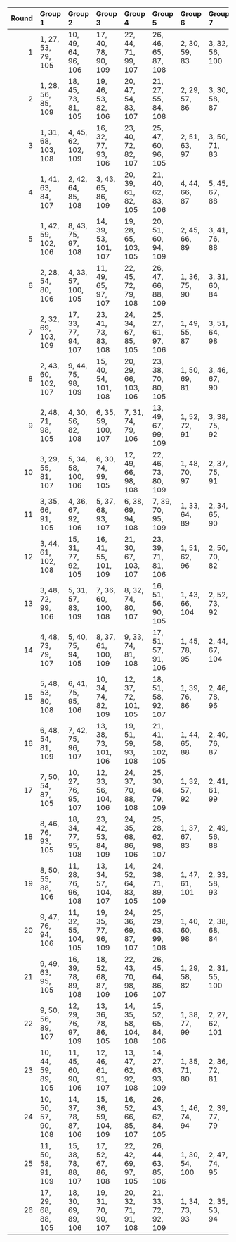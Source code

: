 |   Round | Group 1             | Group 2              | Group 3              | Group 4              | Group 5              | Group 6        | Group 7        | Group 8        | Group 9        | Group 10       | Group 11        | Group 12        | Group 13        | Group 14        | Group 15        | Group 16        | Group 17        | Group 18        | Group 19        | Group 20        | Group 21        | Group 22        | Group 23        | Group 24        | Group 25        | Group 26        |
|--------:|:--------------------|:---------------------|:---------------------|:---------------------|:---------------------|:---------------|:---------------|:---------------|:---------------|:---------------|:----------------|:----------------|:----------------|:----------------|:----------------|:----------------|:----------------|:----------------|:----------------|:----------------|:----------------|:----------------|:----------------|:----------------|:----------------|:----------------|
|       1 | 1, 27, 53, 79, 105  | 10, 49, 64, 96, 106  | 17, 40, 78, 90, 109  | 22, 44, 71, 99, 107  | 26, 46, 65, 87, 108  | 2, 30, 59, 83  | 3, 32, 56, 100 | 4, 28, 74, 97  | 5, 42, 77, 82  | 6, 31, 66, 101 | 7, 38, 63, 98   | 8, 47, 67, 84   | 9, 45, 54, 91   | 11, 41, 57, 103 | 12, 51, 73, 86  | 13, 50, 60, 93  | 14, 34, 72, 102 | 15, 37, 58, 81  | 16, 33, 76, 80  | 18, 39, 62, 104 | 19, 52, 69, 88  | 20, 48, 68, 95  | 21, 35, 75, 89  | 23, 29, 61, 92  | 24, 43, 55, 94  | 25, 36, 70, 85  |
|       2 | 1, 28, 56, 85, 109  | 18, 45, 73, 81, 105  | 19, 46, 53, 82, 106  | 20, 47, 54, 83, 107  | 21, 27, 55, 84, 108  | 2, 29, 57, 86  | 3, 30, 58, 87  | 4, 31, 59, 88  | 5, 32, 60, 89  | 6, 33, 61, 90  | 7, 34, 62, 91   | 8, 35, 63, 92   | 9, 36, 64, 93   | 10, 37, 65, 94  | 11, 38, 66, 95  | 12, 39, 67, 96  | 13, 40, 68, 97  | 14, 41, 69, 98  | 15, 42, 70, 99  | 16, 43, 71, 79  | 17, 44, 72, 80  | 22, 48, 74, 100 | 23, 49, 75, 101 | 24, 50, 76, 102 | 25, 51, 77, 103 | 26, 52, 78, 104 |
|       3 | 1, 31, 68, 103, 108 | 4, 45, 62, 102, 109  | 16, 32, 77, 93, 106  | 23, 40, 72, 82, 107  | 25, 47, 60, 96, 105  | 2, 51, 63, 97  | 3, 50, 71, 83  | 5, 27, 69, 92  | 6, 44, 76, 91  | 7, 30, 78, 80  | 8, 29, 73, 104  | 9, 52, 59, 99   | 10, 48, 58, 85  | 11, 46, 75, 79  | 12, 38, 64, 90  | 13, 41, 70, 94  | 14, 43, 67, 100 | 15, 39, 74, 87  | 17, 42, 56, 101 | 18, 28, 53, 88  | 19, 37, 57, 95  | 20, 35, 65, 81  | 21, 49, 54, 86  | 22, 34, 61, 89  | 24, 33, 66, 84  | 26, 36, 55, 98  |
|       4 | 1, 41, 63, 84, 107  | 2, 42, 64, 85, 108   | 3, 43, 65, 86, 109   | 20, 39, 61, 82, 105  | 21, 40, 62, 83, 106  | 4, 44, 66, 87  | 5, 45, 67, 88  | 6, 46, 68, 89  | 7, 47, 69, 90  | 8, 27, 70, 91  | 9, 28, 71, 92   | 10, 29, 72, 93  | 11, 30, 73, 94  | 12, 31, 53, 95  | 13, 32, 54, 96  | 14, 33, 55, 97  | 15, 34, 56, 98  | 16, 35, 57, 99  | 17, 36, 58, 79  | 18, 37, 59, 80  | 19, 38, 60, 81  | 22, 52, 77, 102 | 23, 48, 78, 103 | 24, 49, 74, 104 | 25, 50, 75, 100 | 26, 51, 76, 101 |
|       5 | 1, 42, 59, 102, 106 | 8, 43, 75, 97, 108   | 14, 39, 53, 101, 107 | 19, 28, 65, 103, 105 | 20, 51, 60, 94, 109  | 2, 45, 66, 89  | 3, 41, 76, 88  | 4, 27, 78, 98  | 5, 47, 70, 104 | 6, 52, 56, 96  | 7, 48, 55, 82   | 9, 35, 61, 87   | 10, 38, 67, 91  | 11, 40, 64, 100 | 12, 36, 74, 84  | 13, 29, 77, 90  | 15, 46, 71, 85  | 16, 34, 54, 92  | 17, 32, 62, 99  | 18, 49, 72, 83  | 21, 50, 68, 80  | 22, 31, 58, 86  | 23, 37, 69, 79  | 24, 30, 63, 81  | 25, 44, 57, 93  | 26, 33, 73, 95  |
|       6 | 2, 28, 54, 80, 106  | 4, 33, 57, 100, 105  | 11, 49, 65, 97, 107  | 22, 45, 72, 79, 108  | 26, 47, 66, 88, 109  | 1, 36, 75, 90  | 3, 31, 60, 84  | 5, 29, 74, 98  | 6, 43, 77, 83  | 7, 32, 67, 101 | 8, 39, 64, 99   | 9, 27, 68, 85   | 10, 46, 55, 92  | 12, 42, 58, 103 | 13, 51, 53, 87  | 14, 50, 61, 94  | 15, 35, 73, 102 | 16, 38, 59, 82  | 17, 34, 76, 81  | 18, 41, 78, 91  | 19, 40, 63, 104 | 20, 52, 70, 89  | 21, 48, 69, 96  | 23, 30, 62, 93  | 24, 44, 56, 95  | 25, 37, 71, 86  |
|       7 | 2, 32, 69, 103, 109 | 17, 33, 77, 94, 107  | 23, 41, 73, 83, 108  | 24, 34, 67, 85, 105  | 25, 27, 61, 97, 106  | 1, 49, 55, 87  | 3, 51, 64, 98  | 4, 50, 72, 84  | 5, 46, 63, 102 | 6, 28, 70, 93  | 7, 45, 76, 92   | 8, 31, 78, 81   | 9, 30, 53, 104  | 10, 52, 60, 79  | 11, 48, 59, 86  | 12, 47, 75, 80  | 13, 39, 65, 91  | 14, 42, 71, 95  | 15, 44, 68, 100 | 16, 40, 74, 88  | 18, 43, 57, 101 | 19, 29, 54, 89  | 20, 38, 58, 96  | 21, 36, 66, 82  | 22, 35, 62, 90  | 26, 37, 56, 99  |
|       8 | 2, 43, 60, 102, 107 | 9, 44, 75, 98, 109   | 15, 40, 54, 101, 108 | 20, 29, 66, 103, 106 | 23, 38, 70, 80, 105  | 1, 50, 69, 81  | 3, 46, 67, 90  | 4, 42, 76, 89  | 5, 28, 78, 99  | 6, 27, 71, 104 | 7, 52, 57, 97   | 8, 48, 56, 83   | 10, 36, 62, 88  | 11, 39, 68, 92  | 12, 41, 65, 100 | 13, 37, 74, 85  | 14, 30, 77, 91  | 16, 47, 72, 86  | 17, 35, 55, 93  | 18, 33, 63, 79  | 19, 49, 73, 84  | 21, 51, 61, 95  | 22, 32, 59, 87  | 24, 31, 64, 82  | 25, 45, 58, 94  | 26, 34, 53, 96  |
|       9 | 2, 48, 71, 98, 105  | 4, 30, 56, 82, 108   | 6, 35, 59, 100, 107  | 7, 31, 74, 79, 106   | 13, 49, 67, 99, 109  | 1, 52, 72, 91  | 3, 38, 75, 92  | 5, 33, 62, 86  | 8, 45, 77, 85  | 9, 34, 69, 101 | 10, 41, 66, 80  | 11, 29, 70, 87  | 12, 27, 57, 94  | 14, 44, 60, 103 | 15, 51, 55, 89  | 16, 50, 63, 96  | 17, 37, 54, 102 | 18, 40, 61, 84  | 19, 36, 76, 83  | 20, 43, 78, 93  | 21, 42, 65, 104 | 22, 47, 53, 81  | 23, 32, 64, 95  | 24, 46, 58, 97  | 25, 39, 73, 88  | 26, 28, 68, 90  |
|      10 | 3, 29, 55, 81, 107  | 5, 34, 58, 100, 106  | 6, 30, 74, 99, 105   | 12, 49, 66, 98, 108  | 22, 46, 73, 80, 109  | 1, 48, 70, 97  | 2, 37, 75, 91  | 4, 32, 61, 85  | 7, 44, 77, 84  | 8, 33, 68, 101 | 9, 40, 65, 79   | 10, 28, 69, 86  | 11, 47, 56, 93  | 13, 43, 59, 103 | 14, 51, 54, 88  | 15, 50, 62, 95  | 16, 36, 53, 102 | 17, 39, 60, 83  | 18, 35, 76, 82  | 19, 42, 78, 92  | 20, 41, 64, 104 | 21, 52, 71, 90  | 23, 31, 63, 94  | 24, 45, 57, 96  | 25, 38, 72, 87  | 26, 27, 67, 89  |
|      11 | 3, 35, 66, 91, 105  | 4, 36, 67, 92, 106   | 5, 37, 68, 93, 107   | 6, 38, 69, 94, 108   | 7, 39, 70, 95, 109   | 1, 33, 64, 89  | 2, 34, 65, 90  | 8, 40, 71, 96  | 9, 41, 72, 97  | 10, 42, 73, 98 | 11, 43, 53, 99  | 12, 44, 54, 79  | 13, 45, 55, 80  | 14, 46, 56, 81  | 15, 47, 57, 82  | 16, 27, 58, 83  | 17, 28, 59, 84  | 18, 29, 60, 85  | 19, 30, 61, 86  | 20, 31, 62, 87  | 21, 32, 63, 88  | 22, 49, 76, 103 | 23, 50, 77, 104 | 24, 51, 78, 100 | 25, 52, 74, 101 | 26, 48, 75, 102 |
|      12 | 3, 44, 61, 102, 108 | 15, 31, 77, 92, 105  | 16, 41, 55, 101, 109 | 21, 30, 67, 103, 107 | 23, 39, 71, 81, 106  | 1, 51, 62, 96  | 2, 50, 70, 82  | 4, 47, 68, 91  | 5, 43, 76, 90  | 6, 29, 78, 79  | 7, 28, 72, 104  | 8, 52, 58, 98   | 9, 48, 57, 84   | 10, 45, 75, 99  | 11, 37, 63, 89  | 12, 40, 69, 93  | 13, 42, 66, 100 | 14, 38, 74, 86  | 17, 27, 73, 87  | 18, 36, 56, 94  | 19, 34, 64, 80  | 20, 49, 53, 85  | 22, 33, 60, 88  | 24, 32, 65, 83  | 25, 46, 59, 95  | 26, 35, 54, 97  |
|      13 | 3, 48, 72, 99, 106  | 5, 31, 57, 83, 109   | 7, 36, 60, 100, 108  | 8, 32, 74, 80, 107   | 16, 51, 56, 90, 105  | 1, 43, 66, 104 | 2, 52, 73, 92  | 4, 39, 75, 93  | 6, 34, 63, 87  | 9, 46, 77, 86  | 10, 35, 70, 101 | 11, 42, 67, 81  | 12, 30, 71, 88  | 13, 28, 58, 95  | 14, 49, 68, 79  | 15, 45, 61, 103 | 17, 50, 64, 97  | 18, 38, 55, 102 | 19, 41, 62, 85  | 20, 37, 76, 84  | 21, 44, 78, 94  | 22, 27, 54, 82  | 23, 33, 65, 96  | 24, 47, 59, 98  | 25, 40, 53, 89  | 26, 29, 69, 91  |
|      14 | 4, 48, 73, 79, 107  | 5, 40, 75, 94, 105   | 8, 37, 61, 100, 109  | 9, 33, 74, 81, 108   | 17, 51, 57, 91, 106  | 1, 45, 78, 95  | 2, 44, 67, 104 | 3, 52, 53, 93  | 6, 32, 58, 84  | 7, 35, 64, 88  | 10, 47, 77, 87  | 11, 36, 71, 101 | 12, 43, 68, 82  | 13, 31, 72, 89  | 14, 29, 59, 96  | 15, 49, 69, 80  | 16, 46, 62, 103 | 18, 50, 65, 98  | 19, 39, 56, 102 | 20, 42, 63, 86  | 21, 38, 76, 85  | 22, 28, 55, 83  | 23, 34, 66, 97  | 24, 27, 60, 99  | 25, 41, 54, 90  | 26, 30, 70, 92  |
|      15 | 5, 48, 53, 80, 108  | 6, 41, 75, 95, 106   | 10, 34, 74, 82, 109  | 12, 37, 72, 101, 105 | 18, 51, 58, 92, 107  | 1, 39, 76, 86  | 2, 46, 78, 96  | 3, 45, 68, 104 | 4, 52, 54, 94  | 7, 33, 59, 85  | 8, 36, 65, 89   | 9, 38, 62, 100  | 11, 27, 77, 88  | 13, 44, 69, 83  | 14, 32, 73, 90  | 15, 30, 60, 97  | 16, 49, 70, 81  | 17, 47, 63, 103 | 19, 50, 66, 99  | 20, 40, 57, 102 | 21, 43, 64, 87  | 22, 29, 56, 84  | 23, 35, 67, 98  | 24, 28, 61, 79  | 25, 42, 55, 91  | 26, 31, 71, 93  |
|      16 | 6, 48, 54, 81, 109  | 7, 42, 75, 96, 107   | 13, 38, 73, 101, 106 | 19, 51, 59, 93, 108  | 21, 41, 58, 102, 105 | 1, 44, 65, 88  | 2, 40, 76, 87  | 3, 47, 78, 97  | 4, 46, 69, 104 | 5, 52, 55, 95  | 8, 34, 60, 86   | 9, 37, 66, 90   | 10, 39, 63, 100 | 11, 35, 74, 83  | 12, 28, 77, 89  | 14, 45, 70, 84  | 15, 33, 53, 91  | 16, 31, 61, 98  | 17, 49, 71, 82  | 18, 27, 64, 103 | 20, 50, 67, 79  | 22, 30, 57, 85  | 23, 36, 68, 99  | 24, 29, 62, 80  | 25, 43, 56, 92  | 26, 32, 72, 94  |
|      17 | 7, 50, 54, 87, 105  | 10, 27, 76, 95, 107  | 12, 33, 56, 104, 106 | 24, 37, 70, 88, 108  | 25, 30, 64, 79, 109  | 1, 32, 57, 92  | 2, 41, 61, 99  | 3, 39, 69, 85  | 4, 49, 58, 90  | 5, 35, 72, 103 | 6, 51, 67, 80   | 8, 28, 66, 102  | 9, 31, 73, 96   | 11, 34, 78, 84  | 13, 52, 63, 82  | 14, 48, 62, 89  | 15, 29, 75, 83  | 16, 42, 68, 94  | 17, 45, 53, 98  | 18, 47, 71, 100 | 19, 43, 74, 91  | 20, 36, 77, 97  | 21, 46, 60, 101 | 22, 38, 65, 93  | 23, 44, 55, 86  | 26, 40, 59, 81  |
|      18 | 8, 46, 76, 93, 105  | 18, 34, 77, 95, 108  | 23, 42, 53, 84, 109  | 24, 35, 68, 86, 106  | 25, 28, 62, 98, 107  | 1, 37, 67, 83  | 2, 49, 56, 88  | 3, 33, 70, 103 | 4, 51, 65, 99  | 5, 50, 73, 85  | 6, 47, 64, 102  | 7, 29, 71, 94   | 9, 32, 78, 82   | 10, 31, 54, 104 | 11, 52, 61, 80  | 12, 48, 60, 87  | 13, 27, 75, 81  | 14, 40, 66, 92  | 15, 43, 72, 96  | 16, 45, 69, 100 | 17, 41, 74, 89  | 19, 44, 58, 101 | 20, 30, 55, 90  | 21, 39, 59, 97  | 22, 36, 63, 91  | 26, 38, 57, 79  |
|      19 | 8, 50, 55, 88, 106  | 11, 28, 76, 96, 108  | 13, 34, 57, 104, 107 | 14, 52, 64, 83, 105  | 24, 38, 71, 89, 109  | 1, 47, 61, 101 | 2, 33, 58, 93  | 3, 42, 62, 79  | 4, 40, 70, 86  | 5, 49, 59, 91  | 6, 36, 73, 103  | 7, 51, 68, 81   | 9, 29, 67, 102  | 10, 32, 53, 97  | 12, 35, 78, 85  | 15, 48, 63, 90  | 16, 30, 75, 84  | 17, 43, 69, 95  | 18, 46, 54, 99  | 19, 27, 72, 100 | 20, 44, 74, 92  | 21, 37, 77, 98  | 22, 39, 66, 94  | 23, 45, 56, 87  | 25, 31, 65, 80  | 26, 41, 60, 82  |
|      20 | 9, 47, 76, 94, 106  | 11, 32, 55, 104, 105 | 19, 35, 77, 96, 109  | 24, 36, 69, 87, 107  | 25, 29, 63, 99, 108  | 1, 40, 60, 98  | 2, 38, 68, 84  | 3, 49, 57, 89  | 4, 34, 71, 103 | 5, 51, 66, 79  | 6, 50, 53, 86   | 7, 27, 65, 102  | 8, 30, 72, 95   | 10, 33, 78, 83  | 12, 52, 62, 81  | 13, 48, 61, 88  | 14, 28, 75, 82  | 15, 41, 67, 93  | 16, 44, 73, 97  | 17, 46, 70, 100 | 18, 42, 74, 90  | 20, 45, 59, 101 | 21, 31, 56, 91  | 22, 37, 64, 92  | 23, 43, 54, 85  | 26, 39, 58, 80  |
|      21 | 9, 49, 63, 95, 105  | 16, 39, 78, 89, 108  | 18, 52, 68, 87, 109  | 22, 43, 70, 98, 106  | 26, 45, 64, 86, 107  | 1, 29, 58, 82  | 2, 31, 55, 100 | 3, 27, 74, 96  | 4, 41, 77, 81  | 5, 30, 65, 101 | 6, 37, 62, 97   | 7, 46, 66, 83   | 8, 44, 53, 90   | 10, 40, 56, 103 | 11, 51, 72, 85  | 12, 50, 59, 92  | 13, 33, 71, 102 | 14, 36, 57, 80  | 15, 32, 76, 79  | 17, 38, 61, 104 | 19, 48, 67, 94  | 20, 34, 75, 88  | 21, 47, 73, 99  | 23, 28, 60, 91  | 24, 42, 54, 93  | 25, 35, 69, 84  |
|      22 | 9, 50, 56, 89, 107  | 12, 29, 76, 97, 109  | 13, 36, 78, 86, 105  | 14, 35, 58, 104, 108 | 15, 52, 65, 84, 106  | 1, 38, 77, 99  | 2, 27, 62, 101 | 3, 34, 59, 94  | 4, 43, 63, 80  | 5, 41, 71, 87  | 6, 49, 60, 92   | 7, 37, 53, 103  | 8, 51, 69, 82   | 10, 30, 68, 102 | 11, 33, 54, 98  | 16, 48, 64, 91  | 17, 31, 75, 85  | 18, 44, 70, 96  | 19, 47, 55, 79  | 20, 28, 73, 100 | 21, 45, 74, 93  | 22, 40, 67, 95  | 23, 46, 57, 88  | 24, 39, 72, 90  | 25, 32, 66, 81  | 26, 42, 61, 83  |
|      23 | 10, 44, 59, 89, 105 | 11, 45, 60, 90, 106  | 12, 46, 61, 91, 107  | 13, 47, 62, 92, 108  | 14, 27, 63, 93, 109  | 1, 35, 71, 80  | 2, 36, 72, 81  | 3, 37, 73, 82  | 4, 38, 53, 83  | 5, 39, 54, 84  | 6, 40, 55, 85   | 7, 41, 56, 86   | 8, 42, 57, 87   | 9, 43, 58, 88   | 15, 28, 64, 94  | 16, 29, 65, 95  | 17, 30, 66, 96  | 18, 31, 67, 97  | 19, 32, 68, 98  | 20, 33, 69, 99  | 21, 34, 70, 79  | 22, 51, 75, 104 | 23, 52, 76, 100 | 24, 48, 77, 101 | 25, 49, 78, 102 | 26, 50, 74, 103 |
|      24 | 10, 50, 57, 90, 108 | 14, 37, 78, 87, 106  | 15, 36, 59, 104, 109 | 16, 52, 66, 85, 107  | 26, 43, 62, 84, 105  | 1, 46, 74, 94  | 2, 39, 77, 79  | 3, 28, 63, 101 | 4, 35, 60, 95  | 5, 44, 64, 81  | 6, 42, 72, 88   | 7, 49, 61, 93   | 8, 38, 54, 103  | 9, 51, 70, 83   | 11, 31, 69, 102 | 12, 34, 55, 99  | 13, 30, 76, 98  | 17, 48, 65, 92  | 18, 32, 75, 86  | 19, 45, 71, 97  | 20, 27, 56, 80  | 21, 29, 53, 100 | 22, 41, 68, 96  | 23, 47, 58, 89  | 24, 40, 73, 91  | 25, 33, 67, 82  |
|      25 | 11, 50, 58, 91, 109 | 15, 38, 78, 88, 107  | 17, 52, 67, 86, 108  | 22, 42, 69, 97, 105  | 26, 44, 63, 85, 106  | 1, 30, 54, 100 | 2, 47, 74, 95  | 3, 40, 77, 80  | 4, 29, 64, 101 | 5, 36, 61, 96  | 6, 45, 65, 82   | 7, 43, 73, 89   | 8, 49, 62, 94   | 9, 39, 55, 103  | 10, 51, 71, 84  | 12, 32, 70, 102 | 13, 35, 56, 79  | 14, 31, 76, 99  | 16, 37, 60, 104 | 18, 48, 66, 93  | 19, 33, 75, 87  | 20, 46, 72, 98  | 21, 28, 57, 81  | 23, 27, 59, 90  | 24, 41, 53, 92  | 25, 34, 68, 83  |
|      26 | 17, 29, 68, 88, 105 | 18, 30, 69, 89, 106  | 19, 31, 70, 90, 107  | 20, 32, 71, 91, 108  | 21, 33, 72, 92, 109  | 1, 34, 73, 93  | 2, 35, 53, 94  | 3, 36, 54, 95  | 4, 37, 55, 96  | 5, 38, 56, 97  | 6, 39, 57, 98   | 7, 40, 58, 99   | 8, 41, 59, 79   | 9, 42, 60, 80   | 10, 43, 61, 81  | 11, 44, 62, 82  | 12, 45, 63, 83  | 13, 46, 64, 84  | 14, 47, 65, 85  | 15, 27, 66, 86  | 16, 28, 67, 87  | 22, 50, 78, 101 | 23, 51, 74, 102 | 24, 52, 75, 103 | 25, 48, 76, 104 | 26, 49, 77, 100 |
